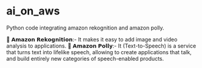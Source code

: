 # ai_on_aws
Python code integrating amazon rekognition and amazon polly.

📍 𝗔𝗺𝗮𝘇𝗼𝗻 𝗥𝗲𝗸𝗼𝗴𝗻𝗶𝘁𝗶𝗼𝗻:- It makes it easy to add image and video analysis to applications.
📍 𝗔𝗺𝗮𝘇𝗼𝗻 𝗣𝗼𝗹𝗹𝘆:- It (Text-to-Speech) is a service that turns text into lifelike speech, allowing to create applications that talk, and build entirely new categories of speech-enabled products.
